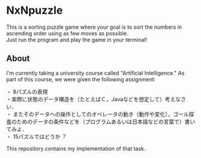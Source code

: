 # NxNpuzzle
This is a sorting puzzle game where your goal is to sort the numbers in ascending order using as few moves as possible.\
Just run the program and play the game in your terminal!

## About
I'm currently taking a university course called "Artificial Intelligence."
As part of this course, we were given the following assignment:

>>
・ 8パズルの表現\
    ・実際に状態のデータ構造を（たとえばＣ，Javaなどを想定して）考えなさい．\
    ・ またそのデータへの操作としてのオペレータの動き（動作や変化），ゴール探査のためのデータの条件などを（プログラムあるいは⽇本語などの⾔葉で）書いてみよ．\
・ 15パズルではどうか︖

This repository contains my implementation of that task.